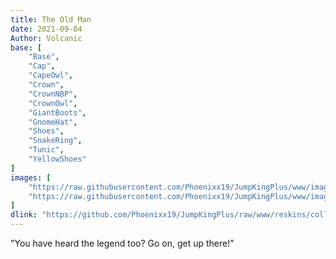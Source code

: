 ```yaml
---
title: The Old Man
date: 2021-09-04
Author: Volcanic
base: [
    "Base", 
    "Cap",
    "CapeOwl",
    "Crown",
    "CrownNBP",
    "CrownOwl",
    "GiantBoots",
    "GnomeHat",
    "Shoes",
    "SnakeRing",
    "Tunic",
    "YellowShoes"
]
images: [
    "https://raw.githubusercontent.com/Phoenixx19/JumpKingPlus/www/images/workshop/collections/1-banner.png",
    "https://raw.githubusercontent.com/Phoenixx19/JumpKingPlus/www/images/workshop/collections/1-hover.png"
]
dlink: "https://github.com/Phoenixx19/JumpKingPlus/raw/www/reskins/collections/The%20Old%20Man.zip"
---
```


"You have heard the legend too? Go on, get up there!"